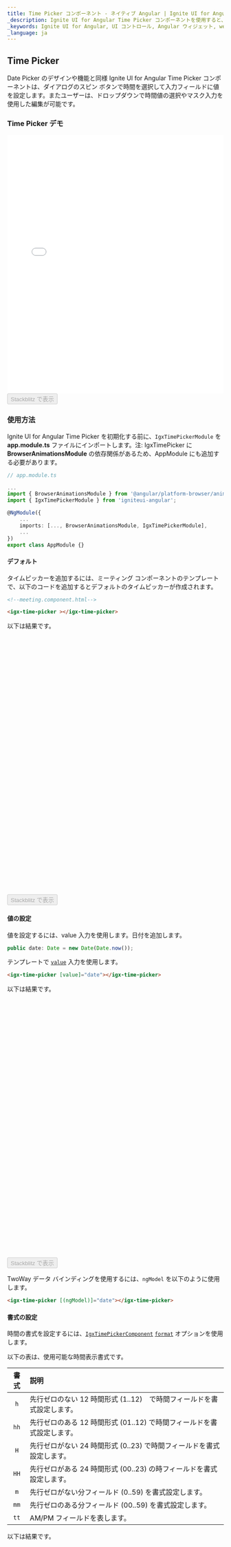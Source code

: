 ```yaml
---
title: Time Picker コンポーネント - ネイティブ Angular | Ignite UI for Angular
_description: Ignite UI for Angular Time Picker コンポーネントを使用すると、スピン ボタンがあるダイアログから時間を選択し、入力フィールドに値が設定されます。
_keywords: Ignite UI for Angular, UI コントロール, Angular ウィジェット, web ウィジェット, UI ウィジェット, Angular, ネイティブ Angular コンポーネント スィート, ネイティブ Angular コントロール, ネイティブ Angular コンポーネント ライブラリ, ネイティブ Angular コンポーネント, Angular Time Picker コンポーネント, Angular Time Picker コントロール、Time Picker, Angular Time Picker
_language: ja
---
```


## Time Picker
<p class="highlight">Date Picker のデザインや機能と同様 Ignite UI for Angular Time Picker コンポーネントは、ダイアログのスピン ボタンで時間を選択して入力フィールドに値を設定します。またユーザーは、ドロップダウンで時間値の選択やマスク入力を使用した編集が可能です。</p>
<div class="divider"></div>

### Time Picker デモ
<div class="sample-container loading" style="height: 600px;">
    <iframe id="time-picker-sample" frameborder="0" seamless width="100%" height="100%" src="{environment:demosBaseUrl}/scheduling/timepicker-sample-1" onload="onSampleIframeContentLoaded(this);"></iframe>
</div>
<div>
    <button data-localize="stackblitz" disabled class="stackblitz-btn" data-iframe-id="time-picker-sample" data-demos-base-url="{environment:demosBaseUrl}">Stackblitz で表示</button>
</div>
<div class="divider--half"></div>

### 使用方法

Ignite UI for Angular Time Picker を初期化する前に、`IgxTimePickerModule` を **app.module.ts** ファイルにインポートします。注: IgxTimePicker に **BrowserAnimationsModule** の依存関係があるため、AppModule にも追加する必要があります。

```typescript
// app.module.ts

...
import { BrowserAnimationsModule } from '@angular/platform-browser/animations';
import { IgxTimePickerModule } from 'igniteui-angular';

@NgModule({
    ...
    imports: [..., BrowserAnimationsModule, IgxTimePickerModule],
    ...
})
export class AppModule {}
```
<div class="divider--half"></div>

#### デフォルト

タイムピッカーを追加するには、ミーティング コンポーネントのテンプレートで、以下のコードを追加するとデフォルトのタイムピッカーが作成されます。

```html
<!--meeting.component.html-->

<igx-time-picker ></igx-time-picker>
```

以下は結果です。

<div class="sample-container loading" style="height:600px">
    <iframe id="timepicker-sample-1-iframe" data-src="{environment:demosBaseUrl}/scheduling/timepicker-sample-1" width="100%" height="100%" seamless="" frameBorder="0" class="lazyload"></iframe>
</div>
<div>
    <button data-localize="stackblitz" disabled class="stackblitz-btn" data-iframe-id="timepicker-sample-1-iframe" data-demos-base-url="{environment:demosBaseUrl}">Stackblitz で表示</button>
</div>
<div class="divider--half"></div>

#### 値の設定

値を設定するには、value 入力を使用します。日付を追加します。

```typescript
public date: Date = new Date(Date.now());
```

テンプレートで [`value`]({environment:angularApiUrl}/classes/igxtimepickercomponent.html#value) 入力を使用します。

```html
<igx-time-picker [value]="date"></igx-time-picker>
```

以下は結果です。

<div class="sample-container loading" style="height: 600px;">
    <iframe id="time-picker-sample-2" frameborder="0" seamless="" width="100%" height="100%" data-src="{environment:demosBaseUrl}/scheduling/timepicker-sample-2" class="lazyload"></iframe>
</div>
<div>
    <button data-localize="stackblitz" disabled class="stackblitz-btn" data-iframe-id="time-picker-sample-2" data-demos-base-url="{environment:demosBaseUrl}">Stackblitz で表示</button>
</div>
<div class="divider--half"></div>

TwoWay データ バインディングを使用するには、`ngModel` を以下のように使用します。

```html
<igx-time-picker [(ngModel)]="date"></igx-time-picker>
```

#### 書式の設定
時間の書式を設定するには、[`IgxTimePickerComponent`]({environment:angularApiUrl}/classes/igxtimepickercomponent.html) [`format`]({environment:angularApiUrl}/classes/igxtimepickercomponent.html#format) オプションを使用します。

以下の表は、使用可能な時間表示書式です。

| 書式 | 説明 |
|:-------:|:-----------|
| `h` | 先行ゼロのない 12 時間形式 (1..12)　で時間フィールドを書式設定します。 | 
| `hh` | 先行ゼロのある 12 時間形式 (01..12) で時間フィールドを書式設定します。 | 
| `H` | 先行ゼロがない 24 時間形式 (0..23) で時間フィールドを書式設定します。 | 
| `HH` | 先行ゼロがある 24 時間形式 (00..23) の時フィールドを書式設定します。 | 
| `m` | 先行ゼロがない分フィールド (0..59) を書式設定します。 |
| `mm` | 先行ゼロのある分フィールド (00..59) を書式設定します。 |
| `tt` | AM/PM フィールドを表します。 |


以下は結果です。
<div class="sample-container loading" style="height: 580px;">
    <iframe id="time-picker-sample-8" frameborder="0" seamless="" width="100%" height="100%" data-src="{environment:demosBaseUrl}/scheduling/timepicker-sample-8" class="lazyload"></iframe>
</div>
<div>
    <button data-localize="stackblitz" disabled class="stackblitz-btn" data-iframe-id="time-picker-sample-8" data-demos-base-url="{environment:demosBaseUrl}">Stackblitz で表示</button>
</div>
<div class="divider--half"></div>

#### デルタおよびスピン モードの変更

項目のデルタを変更するには、[`itemsDelta`]({environment:angularApiUrl}/classes/igxtimepickercomponent.html#itemsdelta) を設定します。スピン モードを変更するには、[`isSpinLoop`]({environment:angularApiUrl}/classes/igxtimepickercomponent.html#isspinloop) を使用します。

```html
<igx-time-picker [isSpinLoop]="false" [itemsDelta]="{hours:1, minutes:5}"></igx-time-picker>
```

以下は結果です。

<div class="sample-container loading" style="height: 600px;">
    <iframe id="time-picker-sample-3" frameborder="0" seamless="" width="100%" height="100%" data-src="{environment:demosBaseUrl}/scheduling/timepicker-sample-3" class="lazyload"></iframe>
</div>
<div>
    <button data-localize="stackblitz" disabled class="stackblitz-btn" data-iframe-id="time-picker-sample-3" data-demos-base-url="{environment:demosBaseUrl}">Stackblitz で表示</button>
</div>
<div class="divider--half"></div>

#### 検証

ユーザー入力を制限するために [`minValue`]({environment:angularApiUrl}/classes/igxtimepickercomponent.html#minvalue) および [`maxValue`]({environment:angularApiUrl}/classes/igxtimepickercomponent.html#maxvalue) を設定できます。[`onValidationFailed`]({environment:angularApiUrl}/classes/igxtimepickercomponent.html#onvalidationfailed) を処理して、無効な時間が選択された場合にユーザーを通知できます。注: 最小値/最大値が [`format`]({environment:angularApiUrl}/classes/igxtimepickercomponent.html#format) と一致する必要があります。

```typescript
// app.module.ts

...
import { BrowserAnimationsModule } from '@angular/platform-browser/animations';
import { IgxTimePickerModule, IgxToastModule } from 'igniteui-angular';

@NgModule({
    ...
    imports: [..., BrowserAnimationsModule, IgxTimePickerModule, IgxToastModule],
    ...
})
export class AppModule {}

// app.component.ts

public min: string = "09:00";
public max: string = "18:00";

@ViewChild("toast")
private toast: ElementRef;    

public show(toast) {
    toast.show();
}

public onValidationFailed(timepicker){
    this.show(this.toast);
}
```

```html
<igx-time-picker format="HH:mm" [vertical]="true" [minValue]="min" [maxValue]="max" (onValidationFailed)="onValidationFailed($event)"></igx-time-picker>
<igx-toast #toast message="Value must be between 09:00 and 18:00"></igx-toast>
```

以下は結果です。

<div class="sample-container loading" style="height: 540px;">
    <iframe id="time-picker-sample-4" frameborder="0" seamless="" width="100%" height="100%" data-src="{environment:demosBaseUrl}/scheduling/timepicker-sample-4" class="lazyload"></iframe>
</div>
<div>
    <button data-localize="stackblitz" disabled class="stackblitz-btn" data-iframe-id="time-picker-sample-4" data-demos-base-url="{environment:demosBaseUrl}">Stackblitz で表示</button>
</div>
<div class="divider--half"></div>

#### ドロップダウン モード

タイムピッカーをプロジェクトに追加する際にデフォルト (ダイアログ) モードに設定します。ドロップダウン モードをアクティベイトするために enum [`InteractionMode`]({environment:angularApiUrl}/classes/igxtimepickercomponent.html#InteractionMode) を含む必要がありなす。

```typescript
// timePickerDropdown.component.ts

import { InteractionMode } from 'igniteui-angular';
...

public mode = InteractionMode.DropDown;
```

```html
<!--timePickerDropdown.component.html-->

<igx-time-picker [mode]="mode"></igx-time-picker>
```
ユーザーは、12 時間と 24 時間形式で時間値を入力、編集、削除できます。 

**キーボード ナビゲーションのドロップダウン モード**

マウス キャレットは、時、分、AM/PM プレースホルダーに配置できます。<kbd>Up</kbd> の押下またはマウス ホイールアップした後に時または分が増加します。<kbd>Down</kbd> または `マウスホイール ダウン`は反転操作に使用できます。注* タイムピッカーの [`minValue`]({environment:angularApiUrl}/classes/igxtimepickercomponent.html#minvalue) または [`maxValue`]({environment:angularApiUrl}/classes/igxtimepickercomponent.html#maxvalue) を設定して [`isSpinLoop`]({environment:angularApiUrl}/classes/igxtimepickercomponent.html#isspinloop) を無効にし、時間スクローリングが指定した時間または分の値でブレークします。追加でユーザーは以下の操作も実行できます。

* ドロップダウンを`開く`には、*クロック アイコン* をクリックし、<kbd>Space</kbd> または <kbd>Alt</kbd> + <kbd>Down</kbd> キーの組み合わせを押します。
* ドロップダウンを`Accept` や `Close` する場合、<kbd>Escape</kbd> または <kbd>Enter</kbd> キーを押します。
* マウスでタイムピッカー以外をクリックして入力した値を `Accept` してドロップダウンを `Close` します。
* ドロップダウンが開いて新しい値が `Accept` にタイプされた場合、タイムピッカーの外側をクリックまたは <kbd>Tab</kbd> を押してフォーカスを移動します。

以下は結果です。
<div class="sample-container loading" style="height:540px">
    <iframe id="timepicker-dropdown-iframe" data-src='{environment:demosBaseUrl}/scheduling/timepicker-dropdown' width="100%" height="100%" seamless="" frameBorder="0" class="lazyload"></iframe>
</div>
<div>
    <button data-localize="stackblitz" disabled class="stackblitz-btn" data-iframe-id="timepicker-dropdown-iframe" data-demos-base-url="{environment:demosBaseUrl}">Stackblitz で表示</button>
</div>
<div class="divider--half"></div>

#### 入力グループのテンプレート化

API (プロパティ、イベント、メソッド) を使用して要件によってタイムピッカーを構成し、コードで操作する方法を説明しました。次に入力グループの外観をカスタマイズします。

タイムピッカー内にネストした ng-template を IgxTimePickerTemplate ディレクティブでデコレートする必要があります。ng-template コンテキストは、次のメンバーを公開します。[`openDialog`]({environment:angularApiUrl}/classes/igxtimepickercomponent.html#opendialog) メソッドはタイムピッカーダイアログに使用できます。[`displayTime`]({environment:angularApiUrl}/classes/igxtimepickercomponent.html#displaytime) プロパティは書式設定の値を含みます。 [`value`]({environment:angularApiUrl}/classes/igxtimepickercomponent.html#value) は実際の値を含みます。ng-template 要素で変数を宣言して使用することができます。

以下の例では、デフォルトのラベル "Time" を変更して 2 つ目のアイコンをサフィックスとして追加します。ラベルを使用して実際のタイムピッカーの値を表示する入力グループです。

```html
<igx-time-picker [value]="date">
    <ng-template igxTimePickerTemplate let-openDialog="openDialog" let-value="value" let-displayTime="displayTime">
        <igx-input-group (click)="openDialog()">
            <igx-prefix>
                <igx-icon>home</igx-icon>
            </igx-prefix>
            <label igxLabel>Home Time </label>
            <input igxInput [value]="displayTime" />
            <igx-suffix>
                <igx-icon>access_alarm</igx-icon>
            </igx-suffix>
        </igx-input-group>
        <label>{{value}}</label>
    </ng-template>
</igx-time-picker>
```
```typescript
public date: Date = new Date(Date.now());
```

以下は結果です。
<div class="sample-container loading" style="height: 600px;">
    <iframe id="time-picker-sample-5" frameborder="0" seamless="" width="100%" height="100%" data-src="{environment:demosBaseUrl}/scheduling/timepicker-sample-5" class="lazyload"></iframe>
</div>
<div>
    <button data-localize="stackblitz" class="stackblitz-btn" data-iframe-id="time-picker-sample-5" data-demos-base-url="{environment:demosBaseUrl}">Stackblitz で表示</button>
</div>

#### 入力グループのテンプレート - ドロップダウン モード

<a href="#templating-input-group"> テンプレート入力グループ</a>セクションに記載されているすべての情報は、ドロップダウン モードのタイムピッカーを再テンプレート設定する際に適用できます。唯一の要件は、HTML 要素が `openDialog(target)` に渡されて、その要素が生成されているドロップダウンの配置ターゲットとして使用されることです。

```html
<igx-time-picker #picker [value]="today" format="HH:mm" mode="dropdown">
    <ng-template igxTimePickerTemplate let-openDialog="openDialog" let-value="value" let-displayTime="displayTime">
        <igx-input-group>
            <input #dropDownTarget igxInput [value]="displayTime" (blur)="onBlur(dropDownTarget.value, value, picker)"/>
            <igx-suffix>
                <igx-icon (click)="openDialog(dropDownTarget)">access_time</igx-icon>
            </igx-suffix>
        </igx-input-group>
    </ng-template>
</igx-time-picker>
```
```typescript
public today: Date = new Date(Date.now());
```

テンプレート コンテキストで公開されている `displayTime` プロパティは**読み取り専用**です。上記の例では、双方向バインディングを実現するために、入力要素の  **blur** イベントと組み合わせて使用​​されています。

```typescript
public today: Date = new Date(Date.now());

public onBlur(inputValue: string, value: Date, picker: IgxTimePickerComponent) {
    const parts = inputValue.split(/[\s:]+/);

    const hour = parseInt(parts[0], 10);
    const minutes = parseInt(parts[1], 10);

    if (picker.validHourEntries.indexOf(hour) !== -1 && picker.validMinuteEntries.indexOf(minutes) !== -1) {
        value.setHours(hour, minutes);
    } else {
        throw new Error("This is not a valid hour.");
    }
}
```

ドロップダウンと双方向バインディングをサポートする、再テンプレート化されたタイムピッカーです。
<div class="sample-container loading" style="height: 600px;">
    <iframe id="time-picker-sample-6" frameborder="0" seamless="" width="100%" height="100%" data-src="{environment:demosBaseUrl}/scheduling/timepicker-sample-6" class="lazyload"></iframe>
</div>
<div>
    <button data-localize="stackblitz" class="stackblitz-btn" data-iframe-id="time-picker-sample-6" data-demos-base-url="{environment:demosBaseUrl}">Stackblitz で表示</button>
</div>

#### カスタム ボタン アクション
[`IgxTimePickerComponent`]({environment:angularApiUrl}/classes/igxtimepickercomponent.html) は、カスタム アクション ボタンをサポートします。これを実現するには、igxTimePickerActionsディレクティブセレクタでマークされた ng-template でボタンをラップします。

以下の例では、'CANCEL'、'OK'、'NOW' 操作用のカスタム操作ボタンが追加されています。

```html
<!-- sample.component.html -->

<igx-time-picker #picker format="HH:mm" mode="dropdown">
    <ng-template igxTimePickerActions>
        <div class="container action-buttons">
            <button igxButton="flat" (click)="picker.cancelButtonClick()">cancel</button>
            <button igxButton="flat" (click)="picker.okButtonClick()">ok</button>
            <button igxButton="flat" (click)="selectNow(picker)">now</button>
        </div>
    </ng-template>
</igx-time-picker>
```

```typescript
// sample.component.ts
...
public selectNow(timePicker: IgxTimePickerComponent) {
    timePicker.value = new Date(Date.now());
    timePicker.close();
}
...
```

The result is as follows:
<div class="sample-container loading" style="height: 580px;">
    <iframe id="time-picker-sample-7" frameborder="0" seamless="" width="100%" height="100%" data-src="{environment:demosBaseUrl}/scheduling/timepicker-sample-7" class="lazyload"></iframe>
</div>
<div>
    <button data-localize="stackblitz" disabled class="stackblitz-btn" data-iframe-id="time-picker-sample-7" data-demos-base-url="{environment:demosBaseUrl}">Stackblitz で表示</button>
</div>
<div class="divider--half"></div>

### API リファレンス
<div class="divider--half"></div>

* [IgxIconComponent]({environment:angularApiUrl}/classes/igxiconcomponent.html)
* [IgxInputDirective]({environment:angularApiUrl}/classes/igxinputdirective.html)
* [IgxInputGroupComponent]({environment:angularApiUrl}/classes/igxinputgroupcomponent.html)
* [IgxTimePickerComponent]({environment:angularApiUrl}/classes/igxtimepickercomponent.html)
* [IgxTimePickerComponent スタイル]({environment:sassApiUrl}/index.html#function-igx-time-picker-theme)
* [IgxOverlayService]({environment:angularApiUrl}/classes/igxoverlayservice.html)
* [IgxOverlay スタイル]({environment:sassApiUrl}/index.html#function-igx-overlay-theme)

### その他のリソース

<div class="divider--half"></div>
コミュニティに参加して新しいアイデアをご提案ください。
* [Ignite UI for Angular **フォーラム** (英語)](https://www.infragistics.com/community/forums/f/ignite-ui-for-angular)
* [Ignite UI for Angular **GitHub** (英語)](https://github.com/IgniteUI/igniteui-angular)